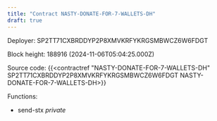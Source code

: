 ```yaml
---
title: "Contract NASTY-DONATE-FOR-7-WALLETS-DH"
draft: true
---
```

Deployer: SP2TT71CXBRDDYP2P8XMVKRFYKRGSMBWCZ6W6FDGT


 



Block height: 188916 (2024-11-06T05:04:25.000Z)

Source code: {{<contractref "NASTY-DONATE-FOR-7-WALLETS-DH" SP2TT71CXBRDDYP2P8XMVKRFYKRGSMBWCZ6W6FDGT NASTY-DONATE-FOR-7-WALLETS-DH>}}

Functions:

* send-stx _private_
